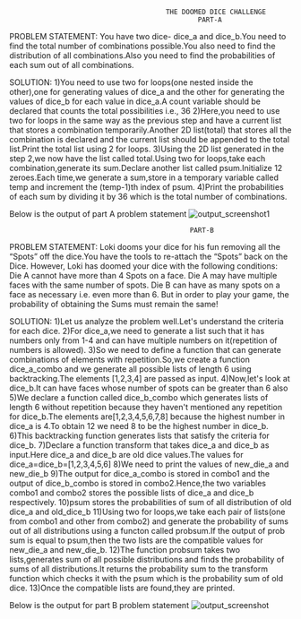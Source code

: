                                            THE DOOMED DICE CHALLENGE
                                                   PART-A
  PROBLEM STATEMENT:
               You have two dice- dice_a and dice_b.You need to find the total number of combinations possible.You also need to find the distribution of all combinations.Also you need to find the probabilities of each sum out of all combinations.

  SOLUTION:
   1)You need to use two for loops(one nested inside the other),one for generating values of dice_a and the other for generating the values of dice_b for each value in dice_a.A count variable should be declared that counts the total possibilities i.e., 36
   2)Here,you need to use two for loops in the same way as the previous step and have a current list that stores a combination temporarily.Another 2D list(total) that stores all the combination is declared and the current list should be appended to the total list.Print the total list using 2 for loops.
   3)Using the 2D list generated in the step 2,we now have the list called total.Using two for loops,take each combination,generate its sum.Declare another list called psum.Initialize 12 zeroes.Each time,we generate a sum,store in a temporary variable called temp and increment the (temp-1)th index of psum.
   4)Print the probabilities of each sum by dividing it by 36 which is the total number of combinations.

Below is the output of part A problem statement
![output_screenshot1](https://github.com/laxie26/The-doomed-dice-Challenge/assets/143947051/795ebc42-61a6-4c84-adea-e8cec2131280)

                                                 PART-B
PROBLEM STATEMENT:
                 Loki dooms your dice for his fun removing all the “Spots” off the dice.You have the tools to re-attach the “Spots” back on the Dice.
 However, Loki has doomed your dice with the following conditions:
 Die A cannot have more than 4 Spots on a face.
 Die A may have multiple faces with the same number of spots.
 Die B can have as many spots on a face as necessary i.e. even more than 6.
 But in order to play your game, the probability of obtaining the Sums must remain the
 same!
 
 SOLUTION:
 1)Let us analyze the problem well.Let's understand the criteria for each dice.
 2)For dice_a,we need to generate a list such that it has numbers only from 1-4 and can have multiple numbers on it(repetition of numbers is allowed).
 3)So we need to define a function that can generate combinations of elements with repetition.So,we create a function dice_a_combo and we generate all possible lists of length 6 using backtracking.The elements [1,2,3,4] are passed as input.
 4)Now,let's look at dice_b.It can have faces whose number of spots can be greater than 6 also
 5)We declare a function called dice_b_combo which generates lists of length 6 without repetition because they haven't mentioned any repetition for dice_b.The elements are[1,2,3,4,5,6,7,8] because the highest number in dice_a is 4.To obtain 12 we need 8 to be the highest number in dice_b.
 6)This backtracking function generates lists that satisfy the criteria for dice_b.
 7)Declare a function transform that takes dice_a and dice_b as input.Here dice_a and dice_b are old dice values.The values for dice_a=dice_b=[1,2,3,4,5,6]
 8)We need to print the values of new_die_a and new_die_b
 9)The output for dice_a_combo is stored in combo1 and the output of dice_b_combo is stored in combo2.Hence,the two variables combo1 and combo2 stores the possible lists of dice_a and dice_b respectively.
 10)psum stores the probabilities of sum of all distribution of old dice_a and old_dice_b
 11)Using two for loops,we take each pair of lists(one from combo1 and other from combo2) and generate the probability of sums out of all distributions using a functon called probsum.If the output of prob sum is equal to psum,then the two lists are the compatible values for new_die_a and new_die_b.
 12)The function probsum takes two lists,generates sum of all possible distributions and finds the probability of sums of all distributions.It returns the probability sum to the transform function which checks it with the psum which is the probability sum of old dice.
 13)Once the compatible lists are found,they are printed.
 

Below is the output for part B problem statement
![output_screenshot](https://github.com/laxie26/The-doomed-dice-Challenge/assets/143947051/975da7e5-23d6-4660-b175-c2c5a34ed5f7)
